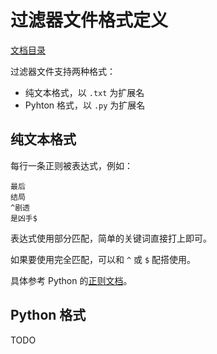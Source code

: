 过滤器文件格式定义
==================

[文档目录](./README.md)

过滤器文件支持两种格式：

* 纯文本格式，以 `.txt` 为扩展名
* Pyhton 格式，以 `.py` 为扩展名

纯文本格式
----------

每行一条正则被表达式，例如：

```
最后
结局
^剧透
是凶手$
```

表达式使用部分匹配，简单的关键词直接打上即可。

如果要使用完全匹配，可以和 ``^`` 或 ``$`` 配搭使用。

具体参考 Python 的[正则文档][re]。

[re]: https://docs.python.org/3/library/re.html

Python 格式
-----------

TODO
